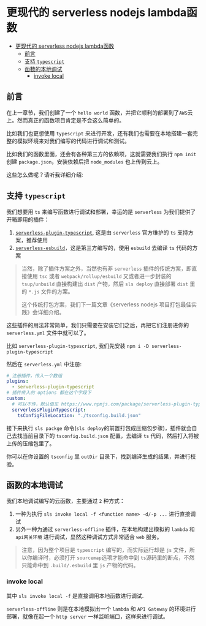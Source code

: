 # 更现代的 serverless nodejs lambda函数

- [更现代的 serverless nodejs lambda函数](#更现代的-serverless-nodejs-lambda函数)
  - [前言](#前言)
  - [支持 `typescript`](#支持-typescript)
  - [函数的本地调试](#函数的本地调试)
    - [invoke local](#invoke-local)

## 前言

在上一章节，我们创建了一个 `hello world` 函数，并把它顺利的部署到了`AWS`云上。然而真正的函数项目肯定是不会这么简单的。

比如我们也更想使用 `typescript` 来进行开发，还有我们也需要在本地搭建一套完整的模拟环境来对我们编写的代码进行调试和测试。

比如我们的函数里面，还会有各种第三方的依赖项，这就需要我们执行 `npm init` 创建 `package.json`，安装依赖后把 `node_modules` 也上传到云上。

这些怎么做呢？请听我详细介绍:

## 支持 `typescript`

我们想要用 `ts` 来编写函数进行调试和部署，幸运的是 `serverless` 为我们提供了开箱即用的插件：

1. [`serverless-plugin-typescript`](https://www.npmjs.com/package/serverless-plugin-typescript), 这是由 `serverless` 官方维护的 `ts` 支持方案，推荐使用
2. [`serverless-esbuild`](https://www.npmjs.com/package/serverless-esbuild)，这是第三方编写的，使用 `esbuild` 去编译 `ts` 代码的方案

> 当然，除了插件方案之外，当然也有非 `serverless` 插件的传统方案，即直接使用 `tsc` 或者 `webpack/rollup/esbuild` 又或者进一步封装的 `tsup/unbuild` 直接构建出 `dist` 产物，然后 `sls deploy` 直接部署 `dist` 里的 `*.js` 文件的方案。
>
> 这个传统打包方案，我们下一篇文章《serverless nodejs 项目打包最佳实践》会详细介绍。

这些插件的用法非常简单，我们只需要在安装它们之后，再把它们注册进你的 `serverless.yml` 文件中就可以了。

比如 `serverless-plugin-typescript`, 我们先安装 `npm i -D serverless-plugin-typescript`

然后在 `serverless.yml` 中注册:

```yml
# 注册插件，传入一个数组
plugins:
  - serverless-plugin-typescript
# 插件传入的 options 都在这个字段下
custom:
  # 可以不传，默认值见 https://www.npmjs.com/package/serverless-plugin-typescript
  serverlessPluginTypescript:
    tsConfigFileLocation: "./tsconfig.build.json"
```

接下来执行 `sls packge` 命令(`sls deploy`的前置打包成压缩包步骤)，插件就会自己去找当前目录下的 `tsconfig.build.json` 配置，去编译 `ts` 代码，然后打入将被上传的压缩包里了。

你可以在你设置的 `tsconfig` 里 `outDir` 目录下，找到编译生成的结果，并进行校验。

## 函数的本地调试

我们本地调试编写的云函数，主要通过 `2` 种方式：

1. 一种为执行 `sls invoke local -f <function name> -d/-p ...` 进行直接调试
2. 另外一种为通过 `serverless-offline` 插件，在本地构建出模拟的 `lambda` 和 `api网关环境` 进行调试，显然这种调试方式非常适合 `web` 服务。

> 注意，因为整个项目是 `typescript` 编写的，而实际运行却是 `js` 文件，所以你编译时，必须打开 `sourcemap`选项才能命中到 `ts`源码里的断点，不然只能命中到 `.build/.esbuild` 里 `js` 产物的代码。

### invoke local

其中 `sls invoke local -f` 是直接调用本地函数进行调试.

`serverless-offline` 则是在本地模拟出一个 `lambda` 和 `API Gateway` 的环境进行部署，就像在起一个 `http server` 一样监听端口，这样来进行调试。
